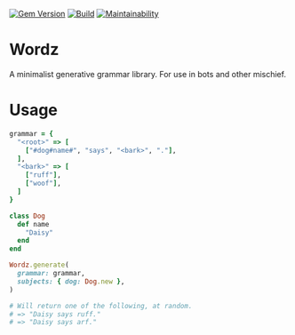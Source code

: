 [![Gem Version](https://badge.fury.io/rb/wordz.svg)](https://badge.fury.io/rb/wordz)
[![Build](https://circleci.com/gh/hoffm/wordz.svg?style=shield&circle-token=50088f037f50e5345fe3d3054c54234a7a63fde7)](https://circleci.com/gh/hoffm/wordz)
[![Maintainability](https://api.codeclimate.com/v1/badges/63f6575f093d6762bc91/maintainability)](https://codeclimate.com/github/hoffm/wordz/maintainability)

# Wordz

A minimalist generative grammar library. For use in bots and other mischief.

# Usage

```ruby
grammar = {
  "<root>" => [
    ["#dog#name#", "says", "<bark>", "."],
  ],
  "<bark>" => [
    ["ruff"],
    ["woof"],
  ]
}

class Dog
  def name
    "Daisy"
  end
end

Wordz.generate(
  grammar: grammar,
  subjects: { dog: Dog.new },
)

# Will return one of the following, at random.
# => "Daisy says ruff."
# => "Daisy says arf." 
```
